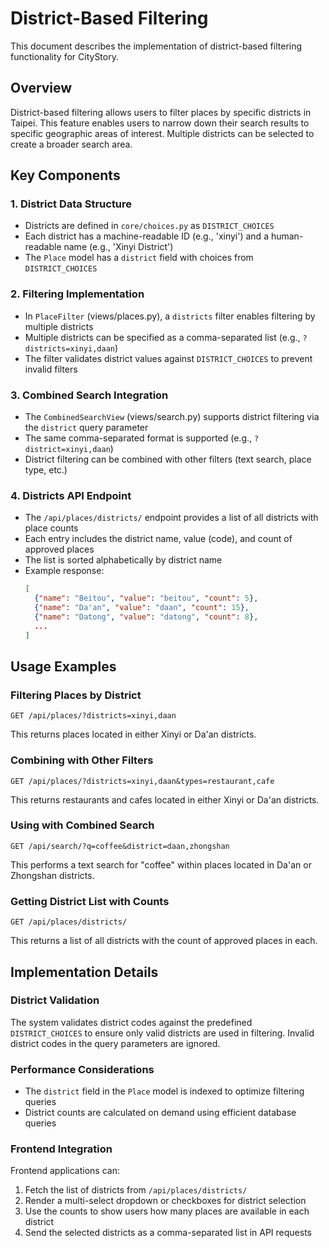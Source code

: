 # District-Based Filtering

This document describes the implementation of district-based filtering functionality for CityStory.

## Overview

District-based filtering allows users to filter places by specific districts in Taipei. This feature enables users to narrow down their search results to specific geographic areas of interest. Multiple districts can be selected to create a broader search area.

## Key Components

### 1. District Data Structure

- Districts are defined in `core/choices.py` as `DISTRICT_CHOICES`
- Each district has a machine-readable ID (e.g., 'xinyi') and a human-readable name (e.g., 'Xinyi District')
- The `Place` model has a `district` field with choices from `DISTRICT_CHOICES`

### 2. Filtering Implementation

- In `PlaceFilter` (views/places.py), a `districts` filter enables filtering by multiple districts
- Multiple districts can be specified as a comma-separated list (e.g., `?districts=xinyi,daan`)
- The filter validates district values against `DISTRICT_CHOICES` to prevent invalid filters

### 3. Combined Search Integration

- The `CombinedSearchView` (views/search.py) supports district filtering via the `district` query parameter
- The same comma-separated format is supported (e.g., `?district=xinyi,daan`)
- District filtering can be combined with other filters (text search, place type, etc.)

### 4. Districts API Endpoint

- The `/api/places/districts/` endpoint provides a list of all districts with place counts
- Each entry includes the district name, value (code), and count of approved places
- The list is sorted alphabetically by district name
- Example response:
  ```json
  [
    {"name": "Beitou", "value": "beitou", "count": 5},
    {"name": "Da'an", "value": "daan", "count": 15},
    {"name": "Datong", "value": "datong", "count": 8},
    ...
  ]
  ```

## Usage Examples

### Filtering Places by District

```
GET /api/places/?districts=xinyi,daan
```

This returns places located in either Xinyi or Da'an districts.

### Combining with Other Filters

```
GET /api/places/?districts=xinyi,daan&types=restaurant,cafe
```

This returns restaurants and cafes located in either Xinyi or Da'an districts.

### Using with Combined Search

```
GET /api/search/?q=coffee&district=daan,zhongshan
```

This performs a text search for "coffee" within places located in Da'an or Zhongshan districts.

### Getting District List with Counts

```
GET /api/places/districts/
```

This returns a list of all districts with the count of approved places in each.

## Implementation Details

### District Validation

The system validates district codes against the predefined `DISTRICT_CHOICES` to ensure only valid districts are used in filtering. Invalid district codes in the query parameters are ignored.

### Performance Considerations

- The `district` field in the `Place` model is indexed to optimize filtering queries
- District counts are calculated on demand using efficient database queries

### Frontend Integration

Frontend applications can:
1. Fetch the list of districts from `/api/places/districts/`
2. Render a multi-select dropdown or checkboxes for district selection
3. Use the counts to show users how many places are available in each district
4. Send the selected districts as a comma-separated list in API requests 